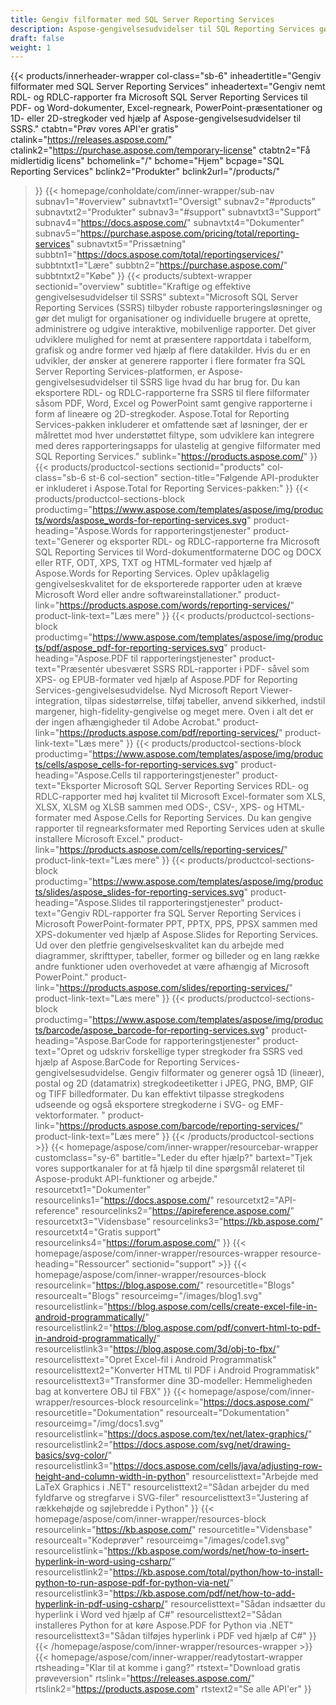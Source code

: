 ```yaml
---
title: Gengiv filformater med SQL Server Reporting Services
description: Aspose-gengivelsesudvidelser til SQL Reporting Services gør det muligt at eksportere RDL- og RDLC-rapporter til PDF, Word, Excel, PowerPoint-formater og stregkodebilleder.
draft: false
weight: 1
---
```

{{< products/innerheader-wrapper col-class="sb-6"
  inheadertitle="Gengiv filformater med SQL Server Reporting Services"
  inheadertext="Gengiv nemt RDL- og RDLC-rapporter fra Microsoft SQL Server Reporting Services til PDF- og Word-dokumenter, Excel-regneark, PowerPoint-præsentationer og 1D- eller 2D-stregkoder ved hjælp af Aspose-gengivelsesudvidelser til SSRS."
  ctabtn="Prøv vores API'er gratis"
  ctalink="https://releases.aspose.com/"
  ctalink2="https://purchase.aspose.com/temporary-license"
  ctabtn2="Få midlertidig licens"
  bchomelink="/"
  bchome="Hjem"
  bcpage="SQL Reporting Services"
  bclink2="Produkter"
  bclink2url="/products/"
  >}}
  {{< homepage/conholdate/com/inner-wrapper/sub-nav 
subnav1="#overview"
subnavtxt1="Oversigt" 
subnav2="#products"
subnavtxt2="Produkter" 
subnav3="#support"
subnavtxt3="Support" 
subnav4="https://docs.aspose.com/"
subnavtxt4="Dokumenter" 
subnav5="https://purchase.aspose.com/pricing/total/reporting-services"
subnavtxt5="Prissætning" 
subbtn1="https://docs.aspose.com/total/reportingservices/"
subbtntxt1="Lære"
subbtn2="https://purchase.aspose.com/"
subbtntxt2="Købe"
>}}
   {{< products/subtext-wrapper
   sectionid="overview" 
   subtitle="Kraftige og effektive gengivelsesudvidelser til SSRS"
   subtext="Microsoft SQL Server Reporting Services (SSRS) tilbyder robuste rapporteringsløsninger og gør det muligt for organisationer og individuelle brugere at oprette, administrere og udgive interaktive, mobilvenlige rapporter. Det giver udviklere mulighed for nemt at præsentere rapportdata i tabelform, grafisk og andre former ved hjælp af flere datakilder. Hvis du er en udvikler, der ønsker at generere rapporter i flere formater fra SQL Server Reporting Services-platformen, er Aspose-gengivelsesudvidelser til SSRS lige hvad du har brug for. Du kan eksportere RDL- og RDLC-rapporterne fra SSRS til flere filformater såsom PDF, Word, Excel og PowerPoint samt gengive rapporterne i form af lineære og 2D-stregkoder. Aspose.Total for Reporting Services-pakken inkluderer et omfattende sæt af løsninger, der er målrettet mod hver understøttet filtype, som udviklere kan integrere med deres rapporteringsapps for ulastelig at gengive filformater med SQL Reporting Services."
   sublink="https://products.aspose.com/"
   >}} 
{{< products/productcol-sections
sectionid="products" 
col-class="sb-6 st-6 col-section"
section-title="Følgende API-produkter er inkluderet i Aspose.Total for Reporting Services-pakken:"
>}}
{{< products/productcol-sections-block
productimg="https://www.aspose.com/templates/aspose/img/products/words/aspose_words-for-reporting-services.svg"
product-heading="Aspose.Words for rapporteringstjenester"
product-text="Generer og eksporter RDL- og RDLC-rapporterne fra Microsoft SQL Reporting Services til Word-dokumentformaterne DOC og DOCX eller RTF, ODT, XPS, TXT og HTML-formater ved hjælp af Aspose.Words for Reporting Services. Oplev upåklagelig gengivelseskvalitet for de eksporterede rapporter uden at kræve Microsoft Word eller andre softwareinstallationer."
product-link="https://products.aspose.com/words/reporting-services/"
product-link-text="Læs mere"
>}}
{{< products/productcol-sections-block
productimg="https://www.aspose.com/templates/aspose/img/products/pdf/aspose_pdf-for-reporting-services.svg"
product-heading="Aspose.PDF til rapporteringstjenester"
product-text="Præsentér ubesværet SSRS RDL-rapporter i PDF- såvel som XPS- og EPUB-formater ved hjælp af Aspose.PDF for Reporting Services-gengivelsesudvidelse. Nyd Microsoft Report Viewer-integration, tilpas sidestørrelse, tilføj tabeller, anvend sikkerhed, indstil margener, high-fidelity-gengivelse og meget mere. Oven i alt det er der ingen afhængigheder til Adobe Acrobat."
product-link="https://products.aspose.com/pdf/reporting-services/"
product-link-text="Læs mere"
>}}
{{< products/productcol-sections-block
productimg="https://www.aspose.com/templates/aspose/img/products/cells/aspose_cells-for-reporting-services.svg"
product-heading="Aspose.Cells til rapporteringstjenester"
product-text="Eksporter Microsoft SQL Server Reporting Services RDL- og RDLC-rapporter med høj kvalitet til Microsoft Excel-formater som XLS, XLSX, XLSM og XLSB sammen med ODS-, CSV-, XPS- og HTML-formater med Aspose.Cells for Reporting Services. Du kan gengive rapporter til regnearksformater med Reporting Services uden at skulle installere Microsoft Excel."
product-link="https://products.aspose.com/cells/reporting-services/"
product-link-text="Læs mere"
>}}
{{< products/productcol-sections-block
productimg="https://www.aspose.com/templates/aspose/img/products/slides/aspose_slides-for-reporting-services.svg"
product-heading="Aspose.Slides til rapporteringstjenester"
product-text="Gengiv RDL-rapporter fra SQL Server Reporting Services i Microsoft PowerPoint-formater PPT, PPTX, PPS, PPSX sammen med XPS-dokumenter ved hjælp af Aspose.Slides for Reporting Services. Ud over den pletfrie gengivelseskvalitet kan du arbejde med diagrammer, skrifttyper, tabeller, former og billeder og en lang række andre funktioner uden overhovedet at være afhængig af Microsoft PowerPoint."
product-link="https://products.aspose.com/slides/reporting-services/"
product-link-text="Læs mere"
>}}
{{< products/productcol-sections-block
productimg="https://www.aspose.com/templates/aspose/img/products/barcode/aspose_barcode-for-reporting-services.svg"
product-heading="Aspose.BarCode for rapporteringstjenester"
product-text="Opret og udskriv forskellige typer stregkoder fra SSRS ved hjælp af Aspose.BarCode for Reporting Services-gengivelsesudvidelse. Gengiv filformater og generer også 1D (lineær), postal og 2D (datamatrix) stregkodeetiketter i JPEG, PNG, BMP, GIF og TIFF billedformater. Du kan effektivt tilpasse stregkodens udseende og også eksportere stregkoderne i SVG- og EMF-vektorformater. "
product-link="https://products.aspose.com/barcode/reporting-services/"
product-link-text="Læs mere"
>}} 
{{< /products/productcol-sections >}}
{{< homepage/aspose/com/inner-wrapper/resourcebar-wrapper
customclass="sy-6"
bartitle="Leder du efter hjælp?"
bartext="Tjek vores supportkanaler for at få hjælp til dine spørgsmål relateret til Aspose-produkt API-funktioner og arbejde."
resourcetxt1="Dokumenter"
resourcelinks1="https://docs.aspose.com/"
resourcetxt2="API-reference"
resourcelinks2="https://apireference.aspose.com/"
resourcetxt3="Vidensbase"
resourcelinks3="https://kb.aspose.com/"
resourcetxt4="Gratis support"
resourcelinks4="https://forum.aspose.com/"
>}}
{{< homepage/aspose/com/inner-wrapper/resources-wrapper
resource-heading="Ressourcer"
sectionid="support" >}}
{{< homepage/aspose/com/inner-wrapper/resources-block
resourcelink="https://blog.aspose.com/"
resourcetitle="Blogs"
resourcealt="Blogs"
resourceimg="/images/blog1.svg"
resourcelistlink="https://blog.aspose.com/cells/create-excel-file-in-android-programmatically/"
resourcelistlink2="https://blog.aspose.com/pdf/convert-html-to-pdf-in-android-programmatically/"
resourcelistlink3="https://blog.aspose.com/3d/obj-to-fbx/"
resourcelisttext="Opret Excel-fil i Android Programmatisk"
resourcelisttext2="Konverter HTML til PDF i Android Programmatisk"
resourcelisttext3="Transformer dine 3D-modeller: Hemmeligheden bag at konvertere OBJ til FBX"
>}}
{{< homepage/aspose/com/inner-wrapper/resources-block
resourcelink="https://docs.aspose.com/"
resourcetitle="Dokumentation"
resourcealt="Dokumentation"
resourceimg="/img/docs1.svg"
resourcelistlink="https://docs.aspose.com/tex/net/latex-graphics/"
resourcelistlink2="https://docs.aspose.com/svg/net/drawing-basics/svg-color/"
resourcelistlink3="https://docs.aspose.com/cells/java/adjusting-row-height-and-column-width-in-python"
resourcelisttext="Arbejde med LaTeX Graphics i .NET"
resourcelisttext2="Sådan arbejder du med fyldfarve og stregfarve i SVG-filer"
resourcelisttext3="Justering af rækkehøjde og søjlebredde i Python"
>}}
{{< homepage/aspose/com/inner-wrapper/resources-block
resourcelink="https://kb.aspose.com/"
resourcetitle="Vidensbase"
resourcealt="Kodeprøver"
resourceimg="/images/code1.svg"
resourcelistlink="https://kb.aspose.com/words/net/how-to-insert-hyperlink-in-word-using-csharp/"
resourcelistlink2="https://kb.aspose.com/total/python/how-to-install-python-to-run-aspose-pdf-for-python-via-net/"
resourcelistlink3="https://kb.aspose.com/pdf/net/how-to-add-hyperlink-in-pdf-using-csharp/"
resourcelisttext="Sådan indsætter du hyperlink i Word ved hjælp af C#"
resourcelisttext2="Sådan installeres Python for at køre Aspose.PDF for Python via .NET"
resourcelisttext3="Sådan tilføjes hyperlink i PDF ved hjælp af C#"
>}}
{{< /homepage/aspose/com/inner-wrapper/resources-wrapper >}}
{{< homepage/aspose/com/inner-wrapper/readytostart-wrapper
rtsheading="Klar til at komme i gang?"
rtstext="Download gratis prøveversion"
rtslink="https://releases.aspose.com/"
rtslink2="https://products.aspose.com"
rtstext2="Se alle API'er"
>}}
